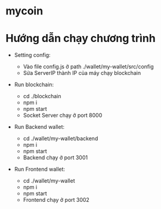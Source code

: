 # mycoin

# Hướng dẫn chạy chương trình
- Setting config:
    + Vào file config.js ở path ./wallet/my-wallet/src/config
    + Sửa ServerIP thành IP của máy chạy blockchain  

- Run blockchain:
    + cd ./blockchain
    + npm i
    + npm start
    - Socket Server chạy ở port 8000

- Run Backend wallet:
    + cd ./wallet/my-wallet/backend
    + npm i
    + npm start
    - Backend chạy ở port 3001

- Run Frontend wallet:
    + cd ./wallet/my-wallet
    + npm i
    + npm start
    - Frontend chạy ở port 3002
